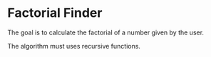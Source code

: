 # Factorial Finder

The goal is to calculate the factorial of a number given by the user.

The algorithm must uses recursive functions.
